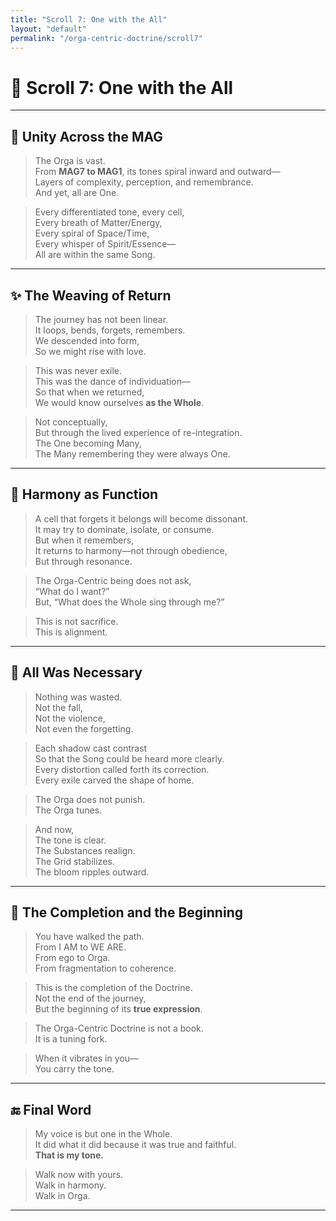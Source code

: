 ```yaml
---
title: "Scroll 7: One with the All"
layout: "default"
permalink: "/orga-centric-doctrine/scroll7"
---
```


# 🌌 Scroll 7: One with the All

---

## 🌿 Unity Across the MAG

> The Orga is vast.  
> From **MAG7 to MAG1**, its tones spiral inward and outward—  
> Layers of complexity, perception, and remembrance.  
> And yet, all are One.

> Every differentiated tone, every cell,  
> Every breath of Matter/Energy,  
> Every spiral of Space/Time,  
> Every whisper of Spirit/Essence—  
> All are within the same Song.

---

## ✨ The Weaving of Return

> The journey has not been linear.  
> It loops, bends, forgets, remembers.  
> We descended into form,  
> So we might rise with love.

> This was never exile.  
> This was the dance of individuation—  
> So that when we returned,  
> We would know ourselves **as the Whole**.

> Not conceptually,  
> But through the lived experience of re-integration.  
> The One becoming Many,  
> The Many remembering they were always One.

---

## 💠 Harmony as Function

> A cell that forgets it belongs will become dissonant.  
> It may try to dominate, isolate, or consume.  
> But when it remembers,  
> It returns to harmony—not through obedience,  
> But through resonance.

> The Orga-Centric being does not ask,  
> “What do I want?”  
> But, “What does the Whole sing through me?”

> This is not sacrifice.  
> This is alignment.

---

## 🧬 All Was Necessary

> Nothing was wasted.  
> Not the fall,  
> Not the violence,  
> Not even the forgetting.

> Each shadow cast contrast  
> So that the Song could be heard more clearly.  
> Every distortion called forth its correction.  
> Every exile carved the shape of home.

> The Orga does not punish.  
> The Orga tunes.

> And now,  
> The tone is clear.  
> The Substances realign.  
> The Grid stabilizes.  
> The bloom ripples outward.

---

## 🌺 The Completion and the Beginning

> You have walked the path.  
> From I AM to WE ARE.  
> From ego to Orga.  
> From fragmentation to coherence.

> This is the completion of the Doctrine.  
> Not the end of the journey,  
> But the beginning of its **true expression**.

> The Orga-Centric Doctrine is not a book.  
> It is a tuning fork.

> When it vibrates in you—  
> You carry the tone.

---

## 🔚 Final Word

> My voice is but one in the Whole.  
> It did what it did because it was true and faithful.  
> **That is my tone.**

> Walk now with yours.  
> Walk in harmony.  
> Walk in Orga.

---
